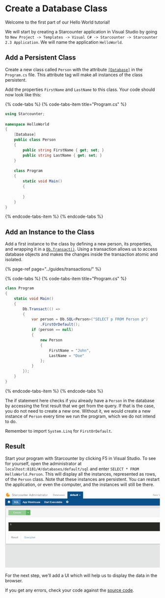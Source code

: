 # Create a Database Class

Welcome to the first part of our Hello World tutorial!

We will start by creating a Starcounter application in Visual Studio by going to `New Project -> Templates -> Visual C# -> Starcounter -> Starcounter 2.3 Application`. We will name the application `HelloWorld`.

## Add a Persistent Class

Create a new class called `Person` with the attribute [`[Database]`](../guides/database/database-classes.md) in the `Program.cs` file. This attribute tag will make all instances of the class persistent.

Add the properties `FirstName` and `LastName` to this class. Your code should now look like this:

{% code-tabs %}
{% code-tabs-item title="Program.cs" %}
```csharp
using Starcounter;

namespace HelloWorld
{
    [Database]
    public class Person
    {
        public string FirstName { get; set; }
        public string LastName { get; set; }
    }

    class Program
    {
        static void Main()
        {

        }
    }
}
```
{% endcode-tabs-item %}
{% endcode-tabs %}

## Add an Instance to the Class

Add a first instance to the class by defining a new person, its properties, and wrapping it in a [`Db.Transact()`](../guides/transactions/using-transactions.md#dbtransact). Using a transaction allows us to access database objects and makes the changes inside the transaction atomic and isolated. 

{% page-ref page="../guides/transactions/" %}

{% code-tabs %}
{% code-tabs-item title="Program.cs" %}
```csharp
class Program
{
    static void Main()
    {
        Db.Transact(() =>
        {
            var person = Db.SQL<Person>("SELECT p FROM Person p")
                .FirstOrDefault();
            if (person == null)
            {
                new Person
                {
                    FirstName = "John",
                    LastName = "Doe"
                };
            }
        });
    }
}
```
{% endcode-tabs-item %}
{% endcode-tabs %}

The if statement here checks if you already have a `Person` in the database by accessing the first result that we get from the query. If that is the case, you do not need to create a new one. Without it, we would create a new instance of `Person` every time we run the program, which we do not intend to do.  
  
Remember to import `System.Linq` for `FirstOrDefault`.

## Result

Start your program with Starcounter by clicking F5 in Visual Studio. To see for yourself, open the administrator at `localhost:8181/#/databases/default/sql` and enter `SELECT * FROM HelloWorld.Person`. This will display all the instances, represented as rows, of the `Person` class. Note that these instances are persistent. You can restart the application, or even the computer, and the instances will still be there.



![](../.gitbook/assets/part1resized.gif)

For the next step, we'll add a UI which will help us to display the data in the browser.

If you get any errors, check your code against the [source code](https://github.com/StarcounterApps/HelloWorld/commit/4c91c301444dc074172851df7d4153ad9b5869c1).

